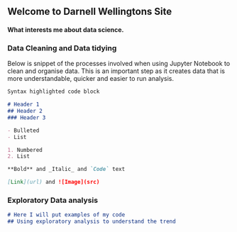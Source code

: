 ## Welcome to Darnell Wellingtons Site

#### What interests me about data science.

### Data Cleaning and Data tidying

Below is  snippet of the processes involved when using Jupyter Notebook to clean and organise data. This is an important step as it creates data that is more understandable,
quicker and easier to run analysis.

```markdown
Syntax highlighted code block

# Header 1
## Header 2
### Header 3

- Bulleted
- List

1. Numbered
2. List

**Bold** and _Italic_ and `Code` text

[Link](url) and ![Image](src)
```

### Exploratory Data analysis
```markdown
# Here I will put examples of my code 
## Using exploratory analysis to understand the trend


```


